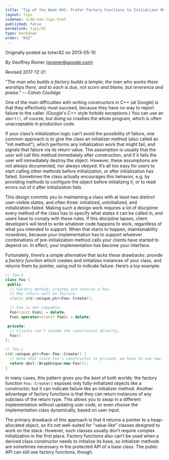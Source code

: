 ```yaml
---
title: "Tip of the Week #42: Prefer Factory Functions to Initializer Methods"
layout: tips
sidenav: side-nav-tips.html
published: false
permalink: tips/42
type: markdown
order: "042"
---
```


Originally posted as totw/42 on 2013-05-10

By Geoffrey Romer [(gromer@google.com)](mailto:gromer@google.com)

Revised 2017-12-21

*"The man who builds a factory builds a temple; the man who works there worships
there, and to each is due, not scorn and blame, but reverence and praise." --
Calvin Coolidge*

One of the main difficulties with writing constructors in C++ (at Google) is
that they effectively must succeed, because they have no way to report failure
to the caller. (Google's C++ style forbids exceptions.) You can use an
`abort()`, of course, but doing so crashes the whole program, which is often
 unacceptable in production code.

If your class’s initialization logic can’t avoid the possibility of failure, one
common approach is to give the class an initializer method (also called an "init
method"), which performs any initialization work that might fail, and signals
that failure via its return value. The assumption is usually that the user will
call this method immediately after construction, and if it fails the user will
immediately destroy the object. However, these assumptions are not always
documented, nor always obeyed. It’s all too easy for users to start calling
other methods before initialization, or after initialization has failed.
Sometimes the class actually encourages this behavior, e.g. by providing methods
to configure the object before initializing it, or to read errors out of it
after initialization fails.

This design commits you to maintaining a class with at least two distinct
user-visible states, and often three: initialized, uninitialized, and
initialization-failed. Making such a design work requires a lot of discipline:
every method of the class has to specify what states it can be called in, and
users have to comply with these rules. If this discipline lapses, client
developers will tend to write whatever code happens to work, regardless of
what you intended to support. When that starts to happen, maintainability
nosedives, because your implementation has to support whatever combinations of
pre-initialization method calls your clients have started to depend on. In
effect, your implementation has become your interface.

Fortunately, there’s a simple alternative that lacks these drawbacks: provide a
*factory function* which creates and initializes instances of your class, and
returns them by pointer, using null to indicate failure. Here’s a toy example:

```c++
// foo.h
class Foo {
 public:
  // Factory method: creates and returns a Foo.
  // May return null on failure.
  static std::unique_ptr<Foo> Create();

  // Foo is not copyable.
  Foo(const Foo&) = delete;
  Foo& operator=(const Foo&) = delete;

 private:
  // Clients can't invoke the constructor directly.
  Foo()
};

// foo.c
std::unique_ptr<Foo> Foo::Create() {
  // Note that since Foo's constructor is private, we have to use new.
  return absl::WrapUnique(new Foo());
}
```

In many cases, this pattern gives you the best of both worlds: the factory
function `Foo::Create()` exposes only fully-initialized objects like a
constructor, but it can indicate failure like an initializer method. Another
advantage of factory functions is that they can return instances of any subclass
of the return type. This allows you to swap in a different implementation
without updating user code, or even choose the implementation class dynamically,
based on user input.

The primary drawback of this approach is that it returns a pointer to a
heap-allocated object, so it’s not well-suited for "value-like" classes designed
to work on the stack. However, such classes usually don’t require complex
initialization in the first place. Factory functions also can’t be used when a
derived class constructor needs to initialize its base, so initializer methods
are sometimes necessary in the protected API of a base class. The public API can
still use factory functions, though.
